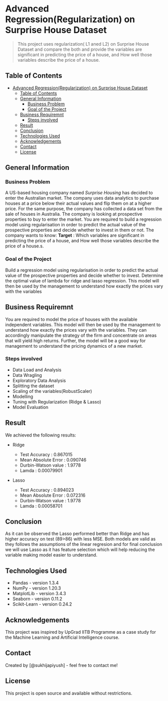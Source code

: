 # Advanced Regression(Regularization) on Surprise House Dataset

> This project uses regularization( L1 aned L2) on Surprise House Dataset and compare the both and provide the variables are significant in predicting the price of a house, and How well those variables describe the price of a house.

## Table of Contents

- [Advanced Regression(Regularization) on Surprise House Dataset](#advanced-regressionregularization-on-surprise-house-dataset)
  - [Table of Contents](#table-of-contents)
  - [General Information](#general-information)
    - [Business Problem](#business-problem)
    - [Goal of the Project](#goal-of-the-project)
  - [Business Requiremnt](#business-requiremnt)
    - [Steps involved](#steps-involved)
  - [Result](#result)
  - [Conclusion](#conclusion)
  - [Technologies Used](#technologies-used)
  - [Acknowledgements](#acknowledgements)
  - [Contact](#contact)
  - [License](#license)

<!-- You can include any other section that is pertinent to your problem -->

## General Information

### Business Problem

A US-based housing company named _Surprise Housing_ has decided to enter the Australian market. The company uses data analytics to purchase houses at a price below their actual values and flip them on at a higher price. For the same purpose, the company has collected a data set from the sale of houses in Australia.
The company is looking at prospective properties to buy to enter the market. You are
required to build a regression model using regularisation in order to
predict the actual value of the prospective properties and decide whether to invest in them or not.
The company wants to know:
**Target** : Which variables are significant in predicting the price of a house, and How well those variables describe the price of a house.s.

### Goal of the Project

Build a regression model using regularisation in order to predict the actual value of the prospective properties and decide whether to invest.
Determine the optimal value of lambda for ridge and lasso regression.
This model will then be used by the management to understand how exactly the prices vary with the variables

## Business Requiremnt

You are required to model the price of houses with the available independent variables. This model will then be used by the management to understand how exactly the prices vary with the variables. They can accordingly manipulate the strategy of the firm and concentrate on areas that will yield high returns. Further, the model will be a good way for management to understand the pricing dynamics of a new market.

### Steps involved

- Data Load and Analysis
- Data Wragling
- Exploratory Data Analysis
- Splitting the dataset
- Scaling of the variables(RobustScaler)
- Modelling
- Tuning with Regularization (Ridge & Lasso)
- Model Evaluation

## Result

We achieved the following results:

- Ridge

  - Test Accuracy : 0.867015
  - Mean Absolute Error : 0.090746
  - Durbin-Watson value : 1.9778
  - Lamda : 0.00079901

- Lasso
  - Test Accuracy : 0.894023
  - Mean Absolute Error : 0.072316
  - Durbin-Watson value : 1.9778
  - Lamda : 0.00058701

## Conclusion

As it can be observed the Lasso performed better than Ridge and has higher accuracy on test (89>86) with less MSE.
Both models are valid as they follows the assumptions of the linear regresion and for final conclusion we will use Lasso as it has feature selection which will help reducing the variable making model easier to understand.

## Technologies Used

- Pandas - version 1.3.4
- NumPy - version 1.20.3
- MatplotLib - version 3.4.3
- Seaborn - version 0.11.2
- Scikit-Learn - version 0.24.2

<!-- As the libraries versions keep on changing, it is recommended to mention the version of library used in this project -->

## Acknowledgements

This project was inspired by UpGrad IITB Programme as a case study for the Machine Learning and Artificial Intelligence course.

## Contact

Created by [@sukhijapiyush] - feel free to contact me!

<!-- Optional -->

## License

This project is open source and available without restrictions.

<!-- You don't have to include all sections - just the one's relevant to your project -->

